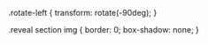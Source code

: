 .rotate-left {
  transform: rotate(-90deg);
}


.reveal section img {
  border: 0;
  box-shadow: none;
}
